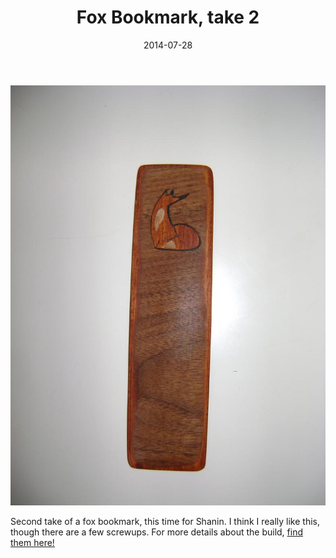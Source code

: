 ﻿---
title: Fox Bookmark, take 2
date: 2014-07-28
category: Projects
tags:
- woodworking
- photo
---

![Fox bookmark](/assets/img/posts/fox-bookmark-take-2/DSC03155.jpg)

Second take of a fox bookmark, this time for Shanin. I think I really like this, though there are a few screwups. For
more details about the build, [find them here!](http://imgur.com/a/pqCsn)

